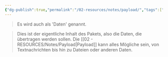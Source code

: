 ```yaml
---
{"dg-publish":true,"permalink":"/02-resources/notes/payload/","tags":["netzwerk/ip"],"noteIcon":"","updated":"2025-09-05T10:12:31.119+02:00"}
---
```


>Es wird auch als 'Daten' genannt.  

>Dies ist der eigentliche Inhalt des Pakets, also die Daten, die übertragen werden sollen. Die [[02 - RESOURCES/Notes/Payload\|Payload]] kann alles Mögliche sein, von Textnachrichten bis hin zu Dateien oder anderen Daten.
